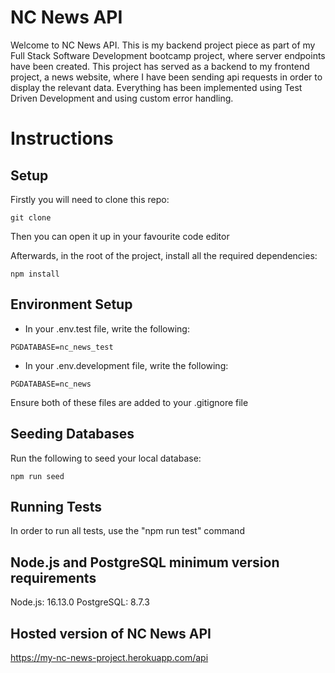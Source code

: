 # NC News API #

Welcome to NC News API. This is my backend project piece as part of my Full Stack Software Development bootcamp project, where server endpoints have been created. This project has served as a backend to my frontend project, a news website, where I have been sending api requests in order to display the relevant data. Everything has been implemented using Test Driven Development and using custom error handling.

# Instructions #

## Setup ##

Firstly you will need to clone this repo:

```
git clone 
```


Then you can open it up in your favourite code editor

Afterwards, in the root of the project, install all the required dependencies:

```
npm install
```


## Environment Setup ##

* In your .env.test file, write the following: 

 ``
 PGDATABASE=nc_news_test
 ``
* In your .env.development file, write the following:

 ``
 PGDATABASE=nc_news
 ``

Ensure both of these files are added to your .gitignore file



## Seeding Databases ##

Run the following to seed your local database:

``
npm run seed
``


## Running Tests ##

In order to run all tests, use the "npm run test" command


## Node.js and PostgreSQL minimum version requirements ##

Node.js: 16.13.0
PostgreSQL: 8.7.3


## Hosted version of NC News API ##

https://my-nc-news-project.herokuapp.com/api

